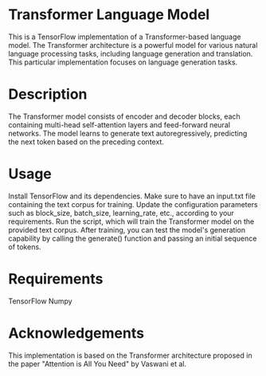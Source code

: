 # Transformer Language Model
This is a TensorFlow implementation of a Transformer-based language model. The Transformer architecture is a powerful model for various natural language processing tasks, including language generation and translation. This particular implementation focuses on language generation tasks.

# Description
The Transformer model consists of encoder and decoder blocks, each containing multi-head self-attention layers and feed-forward neural networks. The model learns to generate text autoregressively, predicting the next token based on the preceding context.

# Usage
Install TensorFlow and its dependencies.
Make sure to have an input.txt file containing the text corpus for training.
Update the configuration parameters such as block_size, batch_size, learning_rate, etc., according to your requirements.
Run the script, which will train the Transformer model on the provided text corpus.
After training, you can test the model's generation capability by calling the generate() function and passing an initial sequence of tokens.

# Requirements
TensorFlow
Numpy

# Acknowledgements
This implementation is based on the Transformer architecture proposed in the paper "Attention is All You Need" by Vaswani et al.
